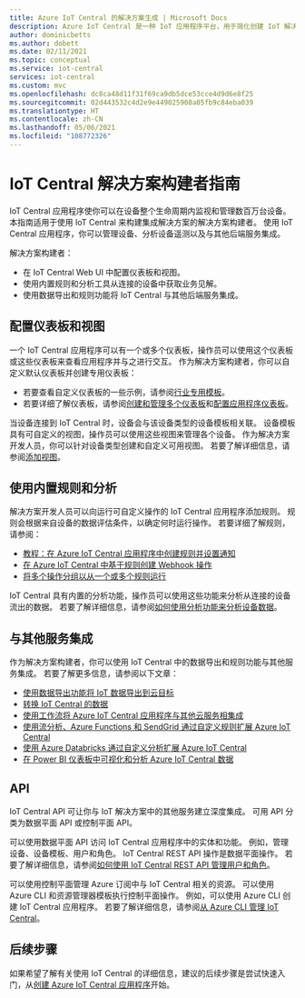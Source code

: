 ```yaml
---
title: Azure IoT Central 的解决方案生成 | Microsoft Docs
description: Azure IoT Central 是一种 IoT 应用程序平台，用于简化创建 IoT 解决方案。 本文概述如何使用 IoT Central 生成集成解决方案。
author: dominicbetts
ms.author: dobett
ms.date: 02/11/2021
ms.topic: conceptual
ms.service: iot-central
services: iot-central
ms.custom: mvc
ms.openlocfilehash: dc8ca48d11f31f69ca9db5dce53cce4d9d6e8f25
ms.sourcegitcommit: 02d443532c4d2e9e449025908a05fb9c84eba039
ms.translationtype: HT
ms.contentlocale: zh-CN
ms.lasthandoff: 05/06/2021
ms.locfileid: "108772326"
---
```

# <a name="iot-central-solution-builder-guide"></a>IoT Central 解决方案构建者指南

IoT Central 应用程序使你可以在设备整个生命周期内监视和管理数百万台设备。 本指南适用于使用 IoT Central 来构建集成解决方案的解决方案构建者。 使用 IoT Central 应用程序，你可以管理设备、分析设备遥测以及与其他后端服务集成。

解决方案构建者：

- 在 IoT Central Web UI 中配置仪表板和视图。
- 使用内置规则和分析工具从连接的设备中获取业务见解。
- 使用数据导出和规则功能将 IoT Central 与其他后端服务集成。

## <a name="configure-dashboards-and-views"></a>配置仪表板和视图

一个 IoT Central 应用程序可以有一个或多个仪表板，操作员可以使用这个仪表板或这些仪表板来查看应用程序并与之进行交互。 作为解决方案构建者，你可以自定义默认仪表板并创建专用仪表板：

- 若要查看自定义仪表板的一些示例，请参阅[行业专用模板](concepts-app-templates.md#industry-focused-templates)。
- 若要详细了解仪表板，请参阅[创建和管理多个仪表板](howto-create-personal-dashboards.md)和[配置应用程序仪表板](howto-add-tiles-to-your-dashboard.md)。

当设备连接到 IoT Central 时，设备会与该设备类型的设备模板相关联。 设备模板具有可自定义的视图，操作员可以使用这些视图来管理各个设备。 作为解决方案开发人员，你可以针对设备类型创建和自定义可用视图。 若要了解详细信息，请参阅[添加视图](howto-set-up-template.md#add-views)。

## <a name="use-built-in-rules-and-analytics"></a>使用内置规则和分析

解决方案开发人员可以向运行可自定义操作的 IoT Central 应用程序添加规则。 规则会根据来自设备的数据评估条件，以确定何时运行操作。 若要详细了解规则，请参阅：

- [教程：在 Azure IoT Central 应用程序中创建规则并设置通知](tutorial-create-telemetry-rules.md)
- [在 Azure IoT Central 中基于规则创建 Webhook 操作](howto-create-webhooks.md)
- [<c0 />将多个操作分组以从一个或多个规则运行<c1 />](howto-use-action-groups.md)

IoT Central 具有内置的分析功能，操作员可以使用这些功能来分析从连接的设备流出的数据。 若要了解详细信息，请参阅[如何使用分析功能来分析设备数据](howto-create-analytics.md)。

## <a name="integrate-with-other-services"></a>与其他服务集成

作为解决方案构建者，你可以使用 IoT Central 中的数据导出和规则功能与其他服务集成。 若要了解更多信息，请参阅以下文章：

- [使用数据导出功能将 IoT 数据导出到云目标](howto-export-data.md)
- [转换 IoT Central 的数据](howto-transform-data.md)
- [使用工作流将 Azure IoT Central 应用程序与其他云服务相集成](howto-configure-rules-advanced.md)
- [使用流分析、Azure Functions 和 SendGrid 通过自定义规则扩展 Azure IoT Central](howto-create-custom-rules.md)
- [使用 Azure Databricks 通过自定义分析扩展 Azure IoT Central](howto-create-custom-analytics.md)
- [在 Power BI 仪表板中可视化和分析 Azure IoT Central 数据](howto-connect-powerbi.md)

## <a name="apis"></a>API

IoT Central API 可让你与 IoT 解决方案中的其他服务建立深度集成。 可用 API 分类为数据平面 API 或控制平面 API。

可以使用数据平面 API 访问 IoT Central 应用程序中的实体和功能。 例如，管理设备、设备模板、用户和角色。 IoT Central REST API 操作是数据平面操作。 若要了解详细信息，请参阅[如何使用 IoT Central REST API 管理用户和角色](howto-manage-users-roles-with-rest-api.md)。

可以使用控制平面管理 Azure 订阅中与 IoT Central 相关的资源。 可以使用 Azure CLI 和资源管理器模板执行控制平面操作。 例如，可以使用 Azure CLI 创建 IoT Central 应用程序。 若要了解详细信息，请参阅[从 Azure CLI 管理 IoT Central](howto-manage-iot-central-from-cli.md)。

## <a name="next-steps"></a>后续步骤

如果希望了解有关使用 IoT Central 的详细信息，建议的后续步骤是尝试快速入门，从[创建 Azure IoT Central 应用程序](./quick-deploy-iot-central.md)开始。
